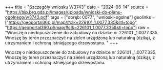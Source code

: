 +++
title = "Szczegóły wniosku W3743"
date = "2024-06-14"
source = "https://bip.brg.gda.pl/images/uploads/wnioski-do-planu-ogolnego/w3743.pdf"
tags = ["obręb: 0077", "wnioski-ogolne"]
geolinks = ["https://geoportal360.pl/map/#clk=226101_1.0077.335&stl=topo", "https://geoportal360.pl/map/#clk=226101_1.0077.335&stl=topo"]
raw = "Wnoszę o niedopuszczenie do zabudowy na działce nr 226101 _1.0077.335. Wnoszę by teren przeznaczyć na zieleń urządzoną lub naturalną (dziką), z utrzymaniem i ochroną istniejącego drzewostanu. "
+++

Wnoszę o niedopuszczenie do zabudowy na działce nr 226101 _1.0077.335. Wnoszę
by teren przeznaczyć na zieleń urządzoną lub naturalną (dziką), z utrzymaniem i ochroną
istniejącego drzewostanu.



